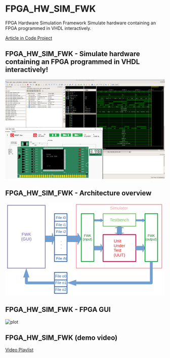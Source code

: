 # FPGA_HW_SIM_FWK
FPGA Hardware Simulation Framework
Simulate hardware containing an FPGA programmed in VHDL interactively.

[Article in Code Project](https://www.codeproject.com/Articles/XXX "FPGA_HW_SIM_FWK Article in Code Project")

## FPGA_HW_SIM_FWK - Simulate hardware containing an FPGA programmed in VHDL interactively!

![plot](./img/simulation.png)

## FPGA_HW_SIM_FWK - Architecture overview

![plot](./img/architecture_overview.png)

## FPGA_HW_SIM_FWK - FPGA GUI

![plot](./img/fpga_gui.jpg)

## FPGA_HW_SIM_FWK (demo video)

[Video Playlist](https://www.youtube.com/watch?v=Yqu1DDGK04c "FPGA_HW_SIM_FWK Demo Video")
